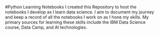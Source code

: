 #Python Learning Notebooks 
I created this Repository to host the notebooks I develop as I learn data science. I aim to document my journey and keep a record of all the notebooks I work on as I hone my skills. My primary sources for learning these skills include the IBM Data Science course, Data Camp, and AI technologies.
